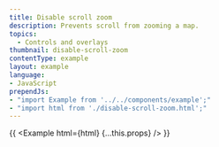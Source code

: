 ```yaml
---
title: Disable scroll zoom
description: Prevents scroll from zooming a map.
topics:
  - Controls and overlays
thumbnail: disable-scroll-zoom
contentType: example
layout: example
language:
- JavaScript
prependJs:
- "import Example from '../../components/example';"
- "import html from './disable-scroll-zoom.html';"
---
```


{{ <Example html={html} {...this.props} /> }}
